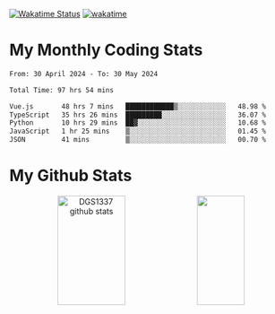 [![Wakatime Status](https://github.com/noopurphalak/noopurphalak/workflows/wakatime-status-update/badge.svg)](https://github.com/noopurphalak/noopurphalak/actions/workflows/main.yml)
[![wakatime](https://wakatime.com/badge/user/80ace140-ef40-4fdd-b8ed-f3be3d2e1aea.svg)](https://wakatime.com/@80ace140-ef40-4fdd-b8ed-f3be3d2e1aea)

# My Monthly Coding Stats

<!--START_SECTION:waka-->

```txt
From: 30 April 2024 - To: 30 May 2024

Total Time: 97 hrs 54 mins

Vue.js       48 hrs 7 mins   ████████████▒░░░░░░░░░░░░   48.98 %
TypeScript   35 hrs 26 mins  █████████░░░░░░░░░░░░░░░░   36.07 %
Python       10 hrs 29 mins  ██▓░░░░░░░░░░░░░░░░░░░░░░   10.68 %
JavaScript   1 hr 25 mins    ▒░░░░░░░░░░░░░░░░░░░░░░░░   01.45 %
JSON         41 mins         ▒░░░░░░░░░░░░░░░░░░░░░░░░   00.70 %
```

<!--END_SECTION:waka-->

# My Github Stats
<div style="text-align: center;">
  <img width="49%" height="195px" src="https://github-readme-stats-sigma-five.vercel.app/api?username=noopurphalak&show_icons=true&count_private=true&hide_border=true&title_color=ecf2f8&icon_color=0d1117&text_color=FFFFFF&bg_color=0d1117" alt="DGS1337 github stats" />
  <img width="41%" height="195px" src="https://github-readme-stats-sigma-five.vercel.app/api/top-langs/?username=noopurphalak&layout=compact&hide_border=true&title_color=ecf2f8&text_color=FFFFFF&bg_color=0d1117" />
</div>
